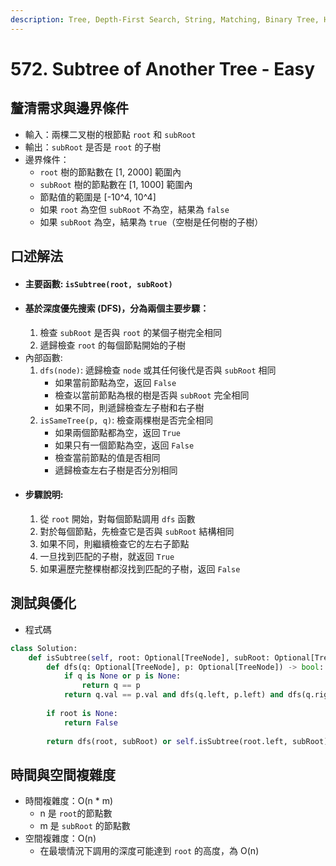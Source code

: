 ```yaml
---
description: Tree, Depth-First Search, String, Matching, Binary Tree, Hash Function
---
```


# 572. Subtree of Another Tree - Easy

## 釐清需求與邊界條件

* 輸入：兩棵二叉樹的根節點 `root` 和 `subRoot`
* 輸出：`subRoot` 是否是 `root` 的子樹
* 邊界條件：
  * `root` 樹的節點數在 \[1, 2000] 範圍內
  * `subRoot` 樹的節點數在 \[1, 1000] 範圍內
  * 節點值的範圍是 \[-10^4, 10^4]
  * 如果 `root` 為空但 `subRoot` 不為空，結果為 `false`
  * 如果 `subRoot` 為空，結果為 `true`（空樹是任何樹的子樹）

## 口述解法

* #### 主要函數: `isSubtree(root, subRoot)`
* #### 基於深度優先搜索 (DFS)，分為兩個主要步驟：
  1. 檢查 `subRoot` 是否與 `root` 的某個子樹完全相同
  2. 遞歸檢查 `root` 的每個節點開始的子樹
* 內部函數:
  1. `dfs(node)`: 遞歸檢查 `node` 或其任何後代是否與 `subRoot` 相同
     * 如果當前節點為空，返回 `False`
     * 檢查以當前節點為根的樹是否與 `subRoot` 完全相同
     * 如果不同，則遞歸檢查左子樹和右子樹
  2. `isSameTree(p, q)`: 檢查兩棵樹是否完全相同
     * 如果兩個節點都為空，返回 `True`
     * 如果只有一個節點為空，返回 `False`
     * 檢查當前節點的值是否相同
     * 遞歸檢查左右子樹是否分別相同
* #### 步驟說明:
  1. 從 `root` 開始，對每個節點調用 `dfs` 函數
  2. 對於每個節點，先檢查它是否與 `subRoot` 結構相同
  3. 如果不同，則繼續檢查它的左右子節點
  4. 一旦找到匹配的子樹，就返回 `True`
  5. 如果遍歷完整棵樹都沒找到匹配的子樹，返回 `False`

## 測試與優化

* 程式碼

```python
class Solution:
    def isSubtree(self, root: Optional[TreeNode], subRoot: Optional[TreeNode]) -> bool:
        def dfs(q: Optional[TreeNode], p: Optional[TreeNode]) -> bool:
            if q is None or p is None:
                return q == p
            return q.val == p.val and dfs(q.left, p.left) and dfs(q.right, p.right)
        
        if root is None:
            return False
        
        return dfs(root, subRoot) or self.isSubtree(root.left, subRoot) or self.isSubtree(root.right, subRoot)
```

## 時間與空間複雜度

* 時間複雜度：O(n \* m)
  * n 是 `root`的節點數
  * m 是 `subRoot` 的節點數
* 空間複雜度：O(n)
  * 在最壞情況下調用的深度可能達到 `root` 的高度，為 O(n)

